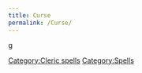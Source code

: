 ```yaml
---
title: Curse
permalink: /Curse/
---
```


<nowiki>g

[Category:Cleric spells](Category:Cleric_spells "wikilink")
[Category:Spells](Category:Spells "wikilink")